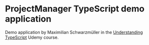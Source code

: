 # ProjectManager TypeScript demo application
Demo application by Maximilian Schwarzmüller in the [Understanding TypeScript](https://www.udemy.com/course/understanding-typescript/) Udemy course.